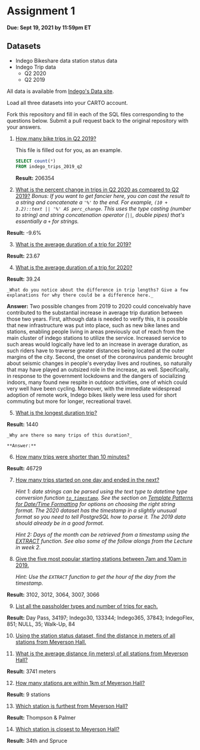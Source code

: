 # Assignment 1

**Due: Sept 19, 2021 by 11:59pm ET**

## Datasets

* Indego Bikeshare data station status data
* Indego Trip data
  - Q2 2020
  - Q2 2019

All data is available from [Indego's Data site](https://www.rideindego.com/about/data/).

Load all three datasets into your CARTO account.

Fork this repository and fill in each of the SQL files corresponding to the questions below. Submit a pull request back to the original repository with your answers.

1. [How many bike trips in Q2 2019?](query01.sql)

    This file is filled out for you, as an example.

    ```SQL
    SELECT count(*)
    FROM indego_trips_2019_q2
    ```

    **Result:** 206354

2. [What is the percent change in trips in Q2 2020 as compared to Q2 2019?](query02.sql)
    _Bonus: If you want to get fancier here, you can cast the result to a string and concatenate a `'%'` to the end. For example, `(10 + 3.2)::text || '%' AS perc_change`. This uses the type casting (number to string) and string concatenation operator (`||`, double pipes) that's essentially a `+` for strings._

**Result:** -9.6%

3. [What is the average duration of a trip for 2019?](query03.sql)

 **Result:** 23.67

4. [What is the average duration of a trip for 2020?](query04.sql)

 **Result:** 39.24

    _What do you notice about the difference in trip lengths? Give a few explanations for why there could be a difference here._

    
**Answer:** Two possible changes from 2019 to 2020 could conceivably have contributed to the substantial increase in average trip duration between those two years. First, although data is needed to verify this, it is possible that new infrastructure was put into place, such as new bike lanes and stations, enabling people living in areas previously out of reach from the main cluster of indego stations to utilize the service. Increased service to such areas would logically have led to an increase in average duration, as such riders have to traverse greater distances being located at the outer margins of the city. Second, the onset of the coronavirus pandemic brought about seismic changes in people's everyday lives and routines, so naturally that may have played an outsized role in the increase, as well. Specifically, in response to the government lockdowns and the dangers of socializing indoors, many found new respite in outdoor activities, one of which could very well have been cycling. Moreover, with the immediate widespread adoption of remote work, Indego bikes likely were less used for short commuting but more for longer, recreational travel.

5. [What is the longest duration trip?](query05.sql)

**Result:** 1440

    _Why are there so many trips of this duration?_

    **Answer:**

6. [How many trips were shorter than 10 minutes?](query06.sql)

**Result:** 46729

7. [How many trips started on one day and ended in the next?](query07.sql)

    _Hint 1: date strings can be parsed using the text type to datetime type conversion function [`to_timestamp`](https://www.postgresql.org/docs/12/functions-formatting.html). See the section on [Template Patterns for Date/Time Formatting](https://www.postgresql.org/docs/12/functions-formatting.html#FUNCTIONS-FORMATTING-DATETIME-TABLE) for options on choosing the right string format. The 2020 dataset has the timestamp in a slightly unusual format so you need to tell PostgreSQL how to parse it. The 2019 data should already be in a good format._

    _Hint 2: Days of the month can be retrieved from a timestamp using the [EXTRACT](https://www.postgresql.org/docs/12/functions-datetime.html#FUNCTIONS-DATETIME-EXTRACT) function. See also some of the follow alongs from the Lecture in week 2._

8. [Give the five most popular starting stations between 7am and 10am in 2019.](query08.sql)

    _Hint: Use the `EXTRACT` function to get the hour of the day from the timestamp._

**Result:** 3102, 3012, 3064, 3007, 3066

9. [List all the passholder types and number of trips for each.](query09.sql)

**Result:** Day Pass, 34197; Indego30, 133344; Indego365, 37843; IndegoFlex, 851; NULL, 35; Walk-Up, 84

10. [Using the station status dataset, find the distance in meters of all stations from Meyerson Hall.](query10.sql)

11. [What is the average distance (in meters) of all stations from Meyerson Hall?](query11.sql)

**Result:** 3741 meters

12. [How many stations are within 1km of Meyerson Hall?](query12.sql)

**Result:** 9 stations

13. [Which station is furthest from Meyerson Hall?](query13.sql)

**Result:** Thompson & Palmer

14. [Which station is closest to Meyerson Hall?](query14.sql)

**Result:** 34th and Spruce
